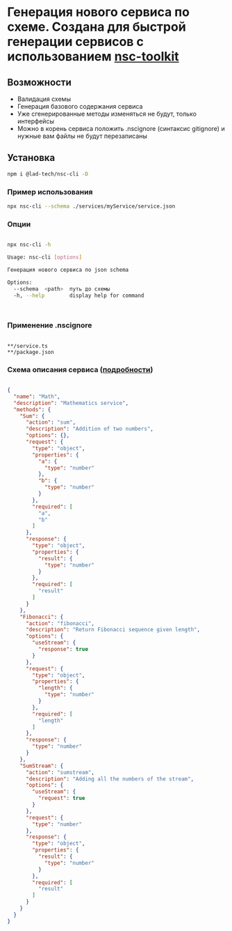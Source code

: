 
# Генерация нового сервиса по схеме. Создана для быстрой генерации сервисов с использованием [nsc-toolkit](https://github.com/lad-tech/nsc-toolkit)

## Возможности

* Валидация схемы
* Генерация базового содержания сервиса
* Уже сгенерированные методы изменяться не будут, только интерфейсы
* Можно в корень сервиса положить .nscignore (синтаксис gitignore) и нужные вам файлы не будут перезаписаны

## Установка

```bash
npm i @lad-tech/nsc-cli -D

```

### Пример использования

```bash 
npx nsc-cli --schema ./services/myService/service.json     
```

### Опции

```bash

npx nsc-cli -h 

Usage: nsc-cli [options]

Генерация нового сервиса по json schema

Options:
  --schema  <path>  путь до схемы
  -h, --help        display help for command




```

### Применение .nscignore

```gitignore

**/service.ts
**/package.json

```

### Схема описания сервиса ([подробности](https://github.com/lad-tech/nsc-toolkit))

```json

{
  "name": "Math",
  "description": "Mathematics service",
  "methods": {
    "Sum": {
      "action": "sum",
      "description": "Addition of two numbers",
      "options": {},
      "request": {
        "type": "object",
        "properties": {
          "a": {
            "type": "number"
          },
          "b": {
            "type": "number"
          }
        },
        "required": [
          "a",
          "b"
        ]
      },
      "response": {
        "type": "object",
        "properties": {
          "result": {
            "type": "number"
          }
        },
        "required": [
          "result"
        ]
      }
    },
    "Fibonacci": {
      "action": "fibonacci",
      "description": "Return Fibonacci sequence given length",
      "options": {
        "useStream": {
          "response": true
        }
      },
      "request": {
        "type": "object",
        "properties": {
          "length": {
            "type": "number"
          }
        },
        "required": [
          "length"
        ]
      },
      "response": {
        "type": "number"
      }
    },
    "SumStream": {
      "action": "sumstream",
      "description": "Adding all the numbers of the stream",
      "options": {
        "useStream": {
          "request": true
        }
      },
      "request": {
        "type": "number"
      },
      "response": {
        "type": "object",
        "properties": {
          "result": {
            "type": "number"
          }
        },
        "required": [
          "result"
        ]
      }
    }
  }
}



```




